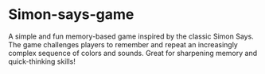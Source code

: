 # Simon-says-game
A simple and fun memory-based game inspired by the classic Simon Says. The game challenges players to remember and repeat an increasingly complex sequence of colors and sounds. Great for sharpening memory and quick-thinking skills!
